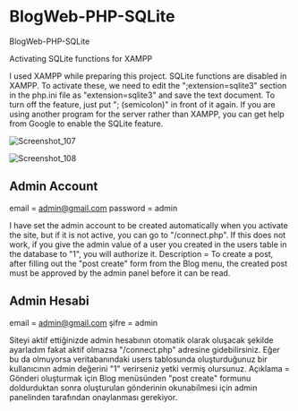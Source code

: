 # BlogWeb-PHP-SQLite
BlogWeb-PHP-SQLite

Activating SQLite functions for XAMPP

I used XAMPP while preparing this project. SQLite functions are disabled in XAMPP. To activate these, we need to edit the ";extension=sqlite3" section in the php.ini file as "extension=sqlite3" and save the text document. To turn off the feature, just put "; (semicolon)" in front of it again. If you are using another program for the server rather than XAMPP, you can get help from Google to enable the SQLite feature.

![Screenshot_107](https://github.com/BerkayAtass/ToDoList-Php-SQLite/assets/74881380/23405af6-cef9-4dbf-8310-a3310e708bf6)

![Screenshot_108](https://github.com/BerkayAtass/ToDoList-Php-SQLite/assets/74881380/ab6f1877-1188-41d6-9e32-7338bd67721b)


Admin Account
-------------------
email = admin@gmail.com
password = admin

I have set the admin account to be created automatically when you activate the site, but if it is not active, you can go to "/connect.php". If this does not work, if you give the admin value of a user you created in the users table in the database to "1", you will authorize it.
Description = To create a post, after filling out the "post create" form from the Blog menu, the created post must be approved by the admin panel before it can be read.


Admin Hesabi
-------------------
email = admin@gmail.com
şifre = admin

Siteyi aktif ettiğinizde admin hesabının otomatik olarak oluşacak şekilde ayarladım fakat aktif olmazsa "/connect.php" adresine gidebilirsiniz. Eğer bu da olmuyorsa veritabanındaki users tablosunda oluşturduğunuz bir kullanıcının admin değerini "1" verirseniz yetki vermiş olursunuz.
Açıklama = Gönderi oluşturmak için Blog menüsünden "post create" formunu doldurduktan sonra oluşturulan gönderinin okunabilmesi için admin panelinden tarafından onaylanması gerekiyor.
